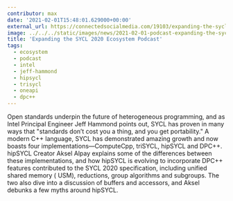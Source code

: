 ```yaml
---
contributor: max
date: '2021-02-01T15:48:01.629000+00:00'
external_url: https://connectedsocialmedia.com/19103/expanding-the-sycl-2020-ecosystem-with-hipsycl-and-dpc/
image: ../../../static/images/news/2021-02-01-podcast-expanding-the-sycl-2020-ecosystem.webp
title: 'Expanding the SYCL 2020 Ecosystem Podcast'
tags:
  - ecosystem
  - podcast
  - intel
  - jeff-hammond
  - hipsycl
  - trisycl
  - oneapi
  - dpc++
---
```


Open standards underpin the future of heterogeneous programming, and as Intel Principal Engineer Jeff Hammond points
out, SYCL has proven in many ways that "standards don’t cost you a thing, and you get portability." A modern C++
language, SYCL has demonstrated amazing growth and now boasts four implementations—ComputeCpp, triSYCL, hipSYCL and
DPC++. hipSYCL Creator Aksel Alpay explains some of the differences between these implementations, and how hipSYCL is
evolving to incorporate DPC++ features contributed to the SYCL 2020 specification, including unified shared memory (
USM), reductions, group algorithms and subgroups. The two also dive into a discussion of buffers and accessors, and
Aksel debunks a few myths around hipSYCL.

